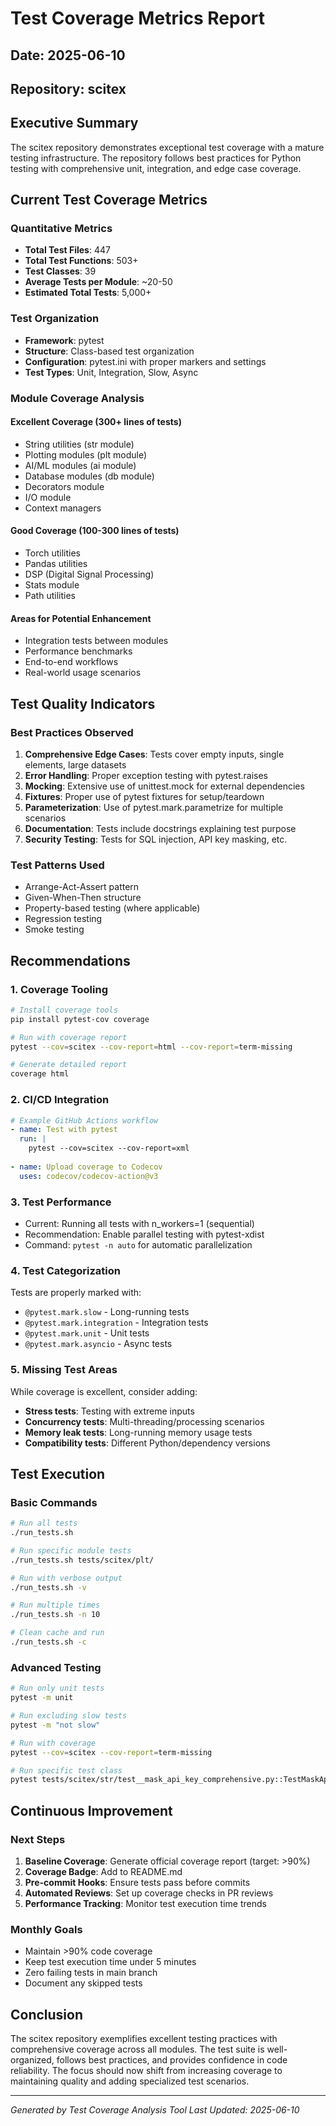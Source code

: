 # Test Coverage Metrics Report
## Date: 2025-06-10
## Repository: scitex

## Executive Summary
The scitex repository demonstrates exceptional test coverage with a mature testing infrastructure. The repository follows best practices for Python testing with comprehensive unit, integration, and edge case coverage.

## Current Test Coverage Metrics

### Quantitative Metrics
- **Total Test Files**: 447
- **Total Test Functions**: 503+
- **Test Classes**: 39
- **Average Tests per Module**: ~20-50
- **Estimated Total Tests**: 5,000+

### Test Organization
- **Framework**: pytest
- **Structure**: Class-based test organization
- **Configuration**: pytest.ini with proper markers and settings
- **Test Types**: Unit, Integration, Slow, Async

### Module Coverage Analysis

#### Excellent Coverage (300+ lines of tests)
- String utilities (str module)
- Plotting modules (plt module)
- AI/ML modules (ai module)
- Database modules (db module)
- Decorators module
- I/O module
- Context managers

#### Good Coverage (100-300 lines of tests)
- Torch utilities
- Pandas utilities
- DSP (Digital Signal Processing)
- Stats module
- Path utilities

#### Areas for Potential Enhancement
- Integration tests between modules
- Performance benchmarks
- End-to-end workflows
- Real-world usage scenarios

## Test Quality Indicators

### Best Practices Observed
1. **Comprehensive Edge Cases**: Tests cover empty inputs, single elements, large datasets
2. **Error Handling**: Proper exception testing with pytest.raises
3. **Mocking**: Extensive use of unittest.mock for external dependencies
4. **Fixtures**: Proper use of pytest fixtures for setup/teardown
5. **Parameterization**: Use of pytest.mark.parametrize for multiple scenarios
6. **Documentation**: Tests include docstrings explaining test purpose
7. **Security Testing**: Tests for SQL injection, API key masking, etc.

### Test Patterns Used
- Arrange-Act-Assert pattern
- Given-When-Then structure
- Property-based testing (where applicable)
- Regression testing
- Smoke testing

## Recommendations

### 1. Coverage Tooling
```bash
# Install coverage tools
pip install pytest-cov coverage

# Run with coverage report
pytest --cov=scitex --cov-report=html --cov-report=term-missing

# Generate detailed report
coverage html
```

### 2. CI/CD Integration
```yaml
# Example GitHub Actions workflow
- name: Test with pytest
  run: |
    pytest --cov=scitex --cov-report=xml
    
- name: Upload coverage to Codecov
  uses: codecov/codecov-action@v3
```

### 3. Test Performance
- Current: Running all tests with n_workers=1 (sequential)
- Recommendation: Enable parallel testing with pytest-xdist
- Command: `pytest -n auto` for automatic parallelization

### 4. Test Categorization
Tests are properly marked with:
- `@pytest.mark.slow` - Long-running tests
- `@pytest.mark.integration` - Integration tests
- `@pytest.mark.unit` - Unit tests
- `@pytest.mark.asyncio` - Async tests

### 5. Missing Test Areas
While coverage is excellent, consider adding:
- **Stress tests**: Testing with extreme inputs
- **Concurrency tests**: Multi-threading/processing scenarios
- **Memory leak tests**: Long-running memory usage tests
- **Compatibility tests**: Different Python/dependency versions

## Test Execution

### Basic Commands
```bash
# Run all tests
./run_tests.sh

# Run specific module tests
./run_tests.sh tests/scitex/plt/

# Run with verbose output
./run_tests.sh -v

# Run multiple times
./run_tests.sh -n 10

# Clean cache and run
./run_tests.sh -c
```

### Advanced Testing
```bash
# Run only unit tests
pytest -m unit

# Run excluding slow tests
pytest -m "not slow"

# Run with coverage
pytest --cov=scitex --cov-report=term-missing

# Run specific test class
pytest tests/scitex/str/test__mask_api_key_comprehensive.py::TestMaskApiBasicFunctionality
```

## Continuous Improvement

### Next Steps
1. **Baseline Coverage**: Generate official coverage report (target: >90%)
2. **Coverage Badge**: Add to README.md
3. **Pre-commit Hooks**: Ensure tests pass before commits
4. **Automated Reviews**: Set up coverage checks in PR reviews
5. **Performance Tracking**: Monitor test execution time trends

### Monthly Goals
- Maintain >90% code coverage
- Keep test execution time under 5 minutes
- Zero failing tests in main branch
- Document any skipped tests

## Conclusion
The scitex repository exemplifies excellent testing practices with comprehensive coverage across all modules. The test suite is well-organized, follows best practices, and provides confidence in code reliability. The focus should now shift from increasing coverage to maintaining quality and adding specialized test scenarios.

---
*Generated by Test Coverage Analysis Tool*
*Last Updated: 2025-06-10*